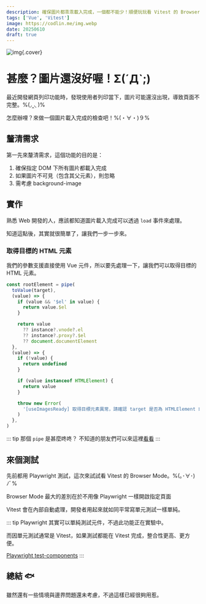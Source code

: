 ```yaml
---
description: 確保圖片都乖乖載入完成，一個都不能少！順便玩玩看 Vitest 的 Browser Mode(・∀・)９
tags: ['Vue', 'Vitest']
image: https://codlin.me/img.webp
date: 20250610
draft: true
---
```


![img](/img.webp){.cover}

# 甚麼？圖片還沒好喔！Σ(ˊДˋ;)

最近開發網頁列印功能時，發現使用者列印當下，圖片可能還沒出現，導致頁面不完整。%(◞‸◟ )%

怎麼辦哩？來做一個圖片載入完成的檢查吧！%(・∀・)９%

## 釐清需求

第一先來釐清需求，這個功能的目的是：

1. 確保指定 DOM 下所有圖片都載入完成
1. 如果圖片不可見（包含其父元素），則忽略
1. 需考慮 background-image

## 實作

熟悉 Web 開發的人，應該都知道圖片載入完成可以透過 `load` 事件來處理。

知道這點後，其實就很簡單了，讓我們一步一步來。

### 取得目標的 HTML 元素

我們的參數支援直接使用 Vue 元件，所以要先處理一下，讓我們可以取得目標的 HTML 元素。

```ts
const rootElement = pipe(
  toValue(target),
  (value) => {
    if (value && '$el' in value) {
      return value.$el
    }

    return value
      ?? instance?.vnode?.el
      ?? instance?.proxy?.$el
      ?? document.documentElement
  },
  (value) => {
    if (!value) {
      return undefined
    }

    if (value instanceof HTMLElement) {
      return value
    }

    throw new Error(
      '[useImagesReady] 取得目標元素異常，請確認 target 是否為 HTMLElement 或 Vue 元件',
    )
  },
)
```

::: tip 那個 `pipe` 是甚麼咚咚？
不知道的朋友們可以來這裡[看看](https://codlin.me/blog-program/remeda-pipe.html)
:::

## 來個測試

先前都用 Playwright 測試，這次來試試看 Vitest 的 Browser Mode。%(｡･∀･)ﾉﾞ%

Browser Mode 最大的差別在於不用像 Playwright 一樣開啟指定頁面

Vitest 會在內部自動處理，開發者用起來就如同平常寫單元測試一樣單純。

::: tip
Playwright 其實可以單純測試元件，不過此功能正在實驗中。

而因單元測試通常是 Vitest，如果測試都能在 Vitest 完成，整合性更高、更方便。

[Playwright test-components](https://playwright.dev/docs/test-components)
:::

## 總結 🐟

雖然還有一些情境與邊界問題還未考慮，不過這樣已經很夠用惹。
